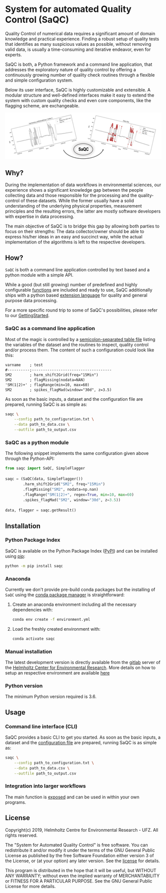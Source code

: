 # System for automated Quality Control (SaQC)

Quality Control of numerical data requires a significant amount of
domain knowledge and practical experience. Finding a robust setup of
quality tests that identifies as many suspicious values as possible, without
removing valid data, is usually a time-consuming and iterative endeavor,
even for experts.

SaQC is both, a Python framework and a command line application, that
addresses the exploratory nature of quality control by offering a
continuously growing number of quality check routines through a flexible
and simple configuration system.

Below its user interface, SaQC is highly customizable and extensible.
A modular structure and well-defined interfaces make it easy to extend
the system with custom quality checks and even core components, like
the flagging scheme, are exchangeable.

![SaQC Workflow](ressources/images/readme_image.png "SaQC Workflow")

## Why?
During the implementation of data workflows in environmental sciences,
our experience shows a significant knowledge gap between the people
collecting data and those responsible for the processing and the
quality-control of these datasets.
While the former usually have a solid understanding of the underlying
physical properties, measurement principles and the resulting errors,
the latter are mostly software developers with expertise in
data processing.

The main objective of SaQC is to bridge this gap by allowing both
parties to focus on their strengths: The data collector/owner should be
able to express his/her ideas in an easy and succinct way, while the actual
implementation of the algorithms is left to the respective developers.


## How?

`SaQC` is both a command line application controlled by text based and a python
module with a simple API.

While a good (but still growing) number of predefined and highly configurable
[functions](docs/FunctionIndex.md) are included and ready to use, SaQC
additionally ships with a python based
[extension language](docs/GenericFunctions.md) for quality and general
purpose data processing.

For a more specific round trip to some of SaQC's possibilities, please refer to
our [GettingStarted](docs/GettingStarted.md).


### SaQC as a command line application
Most of the magic is controlled by a
[semicolon-separated table file](saqc/docs/ConfigurationFiles.md) listing the variables of the
dataset and the routines to inspect, quality control and/or process them.
The content of such a configuration could look like this:

```
varname    ; test                                
#----------;------------------------------------
SM2        ; harm_shift2Grid(freq="15Min")       
SM2        ; flagMissing(nodata=NAN)             
'SM(1|2)+' ; flagRange(min=10, max=60)           
SM2        ; spikes_flagMad(window="30d", z=3.5)
```

As soon as the basic inputs, a dataset and the configuration file are
prepared, running SaQC is as simple as:
```sh
saqc \
    --config path_to_configuration.txt \
    --data path_to_data.csv \
    --outfile path_to_output.csv
```

### SaQC as a python module

The following snippet implements the same configuration given above through
the Python-API:

```python
from saqc import SaQC, SimpleFlagger

saqc = (SaQC(data, SimpleFlagger())
        .harm_shift2Grid("SM2", freq="15Min")
        .flagMissing("SM2", nodata=np.nan)
        .flagRange("SM(1|2)+", regex=True, min=10, max=60)
        .spikes_flagMad("SM2", window="30d", z=3.5))
        
data, flagger = saqc.getResult()
```

## Installation

### Python Package Index
SaQC is available on the Python Package Index ([PyPI](https://pypi.org/)) and
can be installed using [pip](https://pip.pypa.io/en/stable/):
```sh
python -m pip install saqc
```

### Anaconda
Currently we don't provide pre-build conda packages but the installing of `SaQC`
using the [conda package manager](https://docs.conda.io/en/latest/) is
straightforward:
1. Create an anaconda environment including all the necessary dependencies with:
   ```sh
   conda env create -f environment.yml
   ```
2. Load the freshly created environment with:
   ```sh
   conda activate saqc
   ```

### Manual installation

The latest development version is directly available from the
[gitlab](https://git.ufz.de/rdm-software/saqc) server of the
[Helmholtz Center for Environmental Research](https://www.ufz.de/index.php?en=33573).
More details on how to setup an respective environment are available
[here](CONTRIBUTING.md#development-environment)

### Python version
The minimum Python version required is 3.6.


## Usage
### Command line interface (CLI)
SaQC provides a basic CLI to get you started. As soon as the basic inputs,
a dataset and the [configuration file](saqc/docs/ConfigurationFiles.md) are
prepared, running SaQC is as simple as:
```sh
saqc \
    --config path_to_configuration.txt \
    --data path_to_data.csv \
    --outfile path_to_output.csv
```


### Integration into larger workflows
The main function is [exposed](saqc/core/core.py#L79) and can be used in within
your own programs.


## License
Copyright(c) 2019,
Helmholtz Centre for Environmental Research - UFZ.
All rights reserved.

The "System for Automated Quality Control" is free software. You can
redistribute it and/or modify it under the terms of the GNU General
Public License as published by the free Software Foundation either
version 3 of the License, or (at your option) any later version. See the
[license](LICENSE.txt) for details.

This program is distributed in the hope that it will be useful, but
WITHOUT ANY WARRANTY; without even the implied warranty of
MERCHANTABILITY or FITNESS FOR A PARTICULAR PURPOSE.
See the GNU General Public License for more details.

